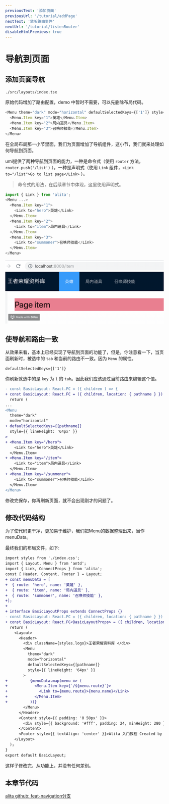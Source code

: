 ```yaml
---
previousText: '添加页面'
previousUrl: '/tutorial/addPage'
nextText: '监听路由事件'
nextUrl: '/tutorial/listenRouter'
disableHtmlPreviews: true
---
```


# 导航到页面

## 添加页面导航

`./src/layouts/index.tsx`

原始代码增加了路由配置，demo 中暂时不需要，可以先删除布局代码。

```js
<Menu theme="dark" mode="horizontal" defaultSelectedKeys={['1']} style={{ lineHeight: '64px' }}>
  <Menu.Item key="1">英雄</Menu.Item>
  <Menu.Item key="2">局内道具</Menu.Item>
  <Menu.Item key="3">召唤师技能</Menu.Item>
</Menu>
```

在全局布局那一小节里面，我们为页面增加了导航组件，这小节，我们就来处理如何导航到页面。

umi提供了两种导航到页面的能力，一种是命令式（使用 `router` 方法， `router.push('/list')` ），一种是声明式（使用 `Link` 组件，`<Link to="/list">Go to list page</Link>` ）。

> 命令式的用法，在后续章节中体现，这里使用声明式。

```js
import { Link } from 'alita';
<Menu ...>
  <Menu.Item key="1">
    <Link to="hero">英雄</Link>
  </Menu.Item>
  <Menu.Item key="2">
    <Link to="item">局内道具</Link>
  </Menu.Item>
  <Menu.Item key="3">
    <Link to="summoner">召唤师技能</Link>
  </Menu.Item>
</Menu>
```

![img](../../assets/img/tutorial/nav1.gif)

## 使导航和路由一致

从效果来看，基本上已经实现了导航到页面的功能了，但是，你注意看一下，当页面刷新时，被选中的 `tab` 和当前的路由不一致。因为 `Menu` 的属性。

```
defaultSelectedKeys={['1']}
```

你刷新就选中的是 `key` 为 `1` 的 `tab`。因此我们应该通过当前路由来编辑这个值。

```diff
- const BasicLayout: React.FC = ({ children ) => {
+ const BasicLayout: React.FC = ({ children, location: { pathname } }) => {
  return (
...
<Menu
  theme="dark"
  mode="horizontal"
+ defaultSelectedKeys={[pathname]}
  style={{ lineHeight: '64px' }}
>
+ <Menu.Item key="/hero">
    <Link to="hero">英雄</Link>
  </Menu.Item>
+ <Menu.Item key="/item">
    <Link to="item">局内道具</Link>
  </Menu.Item>
+ <Menu.Item key="/summoner">
    <Link to="summoner">召唤师技能</Link>
  </Menu.Item>
</Menu>
```

修改完保存，你再刷新页面，就不会出现刚才的问题了。

## 修改代码结构

为了使代码更干净，更加易于维护，我们把Menu的数据整理出来，当作menuData。

最终我们的布局文件，如下:

```diff
import styles from './index.css';
import { Layout, Menu } from 'antd';
import { Link, ConnectProps } from 'alita';
const { Header, Content, Footer } = Layout;
+ const menuData = [
+  { route: 'hero', name: '英雄' },
+  { route: 'item', name: '局内道具' },
+  { route: 'summoner', name: '召唤师技能' },
+];
+
+ interface BasicLayoutProps extends ConnectProps {}
- const BasicLayout: React.FC = ({ children, location: { pathname } }) => {
+ const BasicLayout: React.FC<BasicLayoutProps> = ({ children, location: { pathname } }) => {
  return (
    <Layout>
      <Header>
        <div className={styles.logo}>王者荣耀资料库 </div>
        <Menu
          theme="dark"
          mode="horizontal"
          defaultSelectedKeys={[pathname]}
          style={{ lineHeight: '64px' }}
        >
+          {menuData.map(menu => (
+            <Menu.Item key={`/${menu.route}`}>
+              <Link to={menu.route}>{menu.name}</Link>
+            </Menu.Item>
+          ))}
        </Menu>
      </Header>
      <Content style={{ padding: '0 50px' }}>
        <div style={{ background: '#fff', padding: 24, minHeight: 280 }}>{children}</div>
      </Content>
      <Footer style={{ textAlign: 'center' }}>Alita 入门教程 Created by xiaohuoni</Footer>
    </Layout>
  );
}
export default BasicLayout;
```

这样子修改完，从功能上，并没有任何差别。

## 本章节代码

[alita github: feat-navigation分支](https://github.com/alitajs/alitaDemo/tree/feat-navigation)